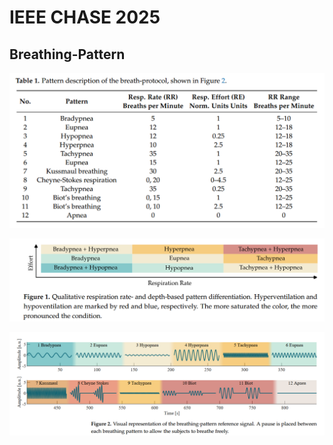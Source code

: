 # IEEE CHASE 2025

## Breathing-Pattern
![breathing-pattern table](https://github.com/XueShannon/AISECLAB_mmWave/blob/main/Communication-Sensing/XXC_Conference%20Papers/Figures/breathing-pattern%20table.png)

![ratedepth-based pattern differentiation](https://github.com/XueShannon/AISECLAB_mmWave/blob/main/Communication-Sensing/XXC_Conference%20Papers/Figures/ratedepth-based%20pattern%20differentiation.png)

![visual breathing-pattern](https://github.com/XueShannon/AISECLAB_mmWave/blob/main/Communication-Sensing/XXC_Conference%20Papers/Figures/visual%20breathing-pattern.png)
